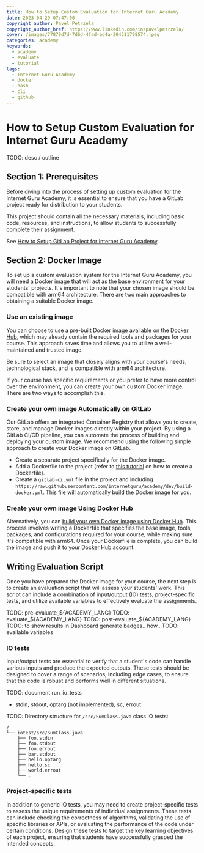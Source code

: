 ```yaml
---
title: How to Setup Custom Evaluation for Internet Guru Academy
date: 2023-04-29 07:47:00
copyright_author: Pavel Petrzela
copyright_author_href: https://www.linkedin.com/in/pavelpetrzela/
cover: /images/77879d7d-7d6d-4fad-ad4a-204511798574.jpeg
categories: academy
keywords:
  - academy
  - evaluate
  - tutorial
tags:
  - Internet Guru Academy
  - docker
  - bash
  - cli
  - github
---
```


# How to Setup Custom Evaluation for Internet Guru Academy

TODO: desc / outline

## Section 1: Prerequisites

Before diving into the process of setting up custom evaluation for the Internet Guru Academy, it is essential to ensure that you have a GitLab project ready for distribution to your students.

This project should contain all the necessary materials, including basic code, resources, and instructions, to allow students to successfully complete their assignment.

See [How to Setup GitLab Project for Internet Guru Academy](#TODO).

## Section 2: Docker Image

To set up a custom evaluation system for the Internet Guru Academy, you will need a Docker image that will act as the base environment for your students' projects. It's important to note that your chosen image should be compatible with arm64 architecture. There are two main approaches to obtaining a suitable Docker image.

### Use an existing image

You can choose to use a pre-built Docker image available on the [Docker Hub](https://hub.docker.com/), which may already contain the required tools and packages for your course. This approach saves time and allows you to utilize a well-maintained and trusted image.

Be sure to select an image that closely aligns with your course's needs, technological stack, and is compatible with arm64 architecture.

If your course has specific requirements or you prefer to have more control over the environment, you can create your own custom Docker image. There are two ways to accomplish this.

### Create your own image Automatically on GitLab

Our GitLab offers an integrated Container Registry that allows you to create, store, and manage Docker images directly within your project. By using a GitLab CI/CD pipeline, you can automate the process of building and deploying your custom image. We recommend using the following simple approach to create your Docker image on GitLab.

 - Create a separate project specifically for the Docker image.
 - Add a Dockerfile to the project (refer to [this tutorial](https://docs.docker.com/engine/reference/builder/) on how to create a Dockerfile).
 - Create a `gitlab-ci.yml` file in the project and including `https://raw.githubusercontent.com/internetguru/academy/dev/build-docker.yml`. This file will automatically build the Docker image for you.

### Create your own image Using Docker Hub

Alternatively, you can [build your own Docker image using Docker Hub](#TODO). This process involves writing a Dockerfile that specifies the base image, tools, packages, and configurations required for your course, while making sure it's compatible with arm64. Once your Dockerfile is complete, you can build the image and push it to your Docker Hub account.

## Writing Evaluation Script

Once you have prepared the Docker image for your course, the next step is to create an evaluation script that will assess your students' work. This script can include a combination of input/output (IO) tests, project-specific tests, and utilize available variables to effectively evaluate the assignments.

TODO: pre-evaluate_${ACADEMY_LANG}
TODO: evaluate_${ACADEMY_LANG}
TODO: post-evaluate_${ACADEMY_LANG}
TODO: to show results in Dashboard generate badges.. how..
TODO: evailable variables

### IO tests

Input/output tests are essential to verify that a student's code can handle various inputs and produce the expected outputs. These tests should be designed to cover a range of scenarios, including edge cases, to ensure that the code is robust and performs well in different situations.

TODO: document run_io_tests
 - stdin, stdout, optarg (not implemented), sc, errout

TODO: Directory structure for `/src/SumClass.java` class IO tests:

```
/
└── iotest/src/SumClass.java
    ├── foo.stdin
    ├── foo.stdout
    ├── foo.errout
    ├── bar.stdout
    ├── hello.optarg
    ├── hello.sc
    ├── world.errout
    └── …
```


### Project-specific tests

In addition to generic IO tests, you may need to create project-specific tests to assess the unique requirements of individual assignments. These tests can include checking the correctness of algorithms, validating the use of specific libraries or APIs, or evaluating the performance of the code under certain conditions. Design these tests to target the key learning objectives of each project, ensuring that students have successfully grasped the intended concepts.


